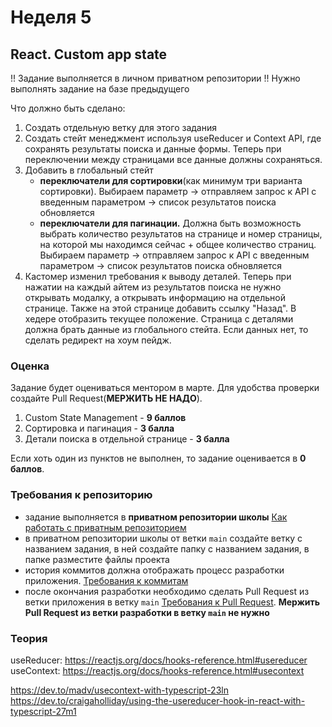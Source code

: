 # Неделя 5

## React. Custom app state




!! Задание выполняется в личном приватном репозитории !!
Нужно выполнять задание на базе предыдущего




Что должно быть сделано:



1) Создать отдельную ветку для этого задания
2) Создать стейт менеджмент используя useReducer и Context API, где сохранять результаты поиска и данные формы. Теперь при переключении между страницами все данные должны сохраняться.
3) Добавить в глобальный стейт
    - **переключатели для сортировки**(как минимум три варианта сортировки). Выбираем параметр -> отправляем запрос к API с введенным параметром -> список результатов поиска обновляется
    -  **переключатели для пагинации.** Должна быть возможность выбрать количество результатов на странице и номер страницы, на которой мы находимся сейчас + общее количество страниц. Выбираем параметр -> отправляем запрос к API с введенным параметром -> список результатов поиска обновляется
4) Кастомер изменил требования к выводу деталей. Теперь при нажатии на каждый айтем из результатов поиска не нужно открывать модалку, а открывать информацию на отдельной странице. Также на этой странице добавить ссылку "Назад". В хедере отобразить текущее положение. Страница с деталями должна брать данные из глобального стейта.
Если данных нет, то сделать редирект на хоум пейдж.
### Оценка




Задание будет оцениваться ментором в марте. Для удобства проверки создайте Pull Request(**МЕРЖИТЬ НЕ НАДО**).




1) Custom State Management - **9 баллов**
2) Сортировка и пагинация  - **3 балла**
3) Детали поиска в отдельной странице - **3 балла**



Если хоть один из пунктов не выполнен, то задание оценивается в **0 баллов**.

### Требования к репозиторию

- задание выполняется в **приватном репозитории школы** [Как работать с приватным репозиторием](https://docs.rs.school/#/private-repository?id=Как-работать-с-приватным-репозиторием)
- в приватном репозитории школы от ветки `main` создайте ветку с названием задания, в ней создайте папку с названием задания, в папке разместите файлы проекта
- история коммитов должна отображать процесс разработки приложения. [Требования к коммитам](https://docs.rs.school/#/git-convention?id=Требования-к-именам-коммитов)
- после окончания разработки необходимо сделать Pull Request из ветки приложения в ветку `main` [Требования к Pull Request](https://docs.rs.school/#/pull-request-review-process?id=Требования-к-pull-request-pr). **Мержить Pull Request из ветки разработки в ветку `main` не нужно**


### Теория
useReducer: https://reactjs.org/docs/hooks-reference.html#usereducer
useContext: https://reactjs.org/docs/hooks-reference.html#usecontext

https://dev.to/madv/usecontext-with-typescript-23ln
https://dev.to/craigaholliday/using-the-usereducer-hook-in-react-with-typescript-27m1
